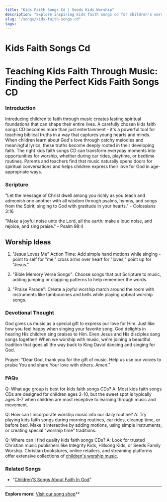 ```yaml
---
title: "Kids Faith Songs Cd | Seeds Kids Worship"
description: "Explore inspiring kids faith songs cd for children's worship and faith development. Biblical music resources for families and ministry."
slug: "/songs/kids-faith-songs-cd"
tags:
---
```


# Kids Faith Songs Cd

# Teaching Kids Faith Through Music: Finding the Perfect Kids Faith Songs CD

### Introduction
Introducing children to faith through music creates lasting spiritual foundations that can shape their entire lives. A carefully chosen kids faith songs CD becomes more than just entertainment - it's a powerful tool for teaching biblical truths in a way that captures young hearts and minds. When children learn about God's love through catchy melodies and meaningful lyrics, these truths become deeply rooted in their developing faith. The right kids faith songs CD can transform everyday moments into opportunities for worship, whether during car rides, playtime, or bedtime routines. Parents and teachers find that music naturally opens doors for spiritual conversations and helps children express their love for God in age-appropriate ways.

### Scripture
"Let the message of Christ dwell among you richly as you teach and admonish one another with all wisdom through psalms, hymns, and songs from the Spirit, singing to God with gratitude in your hearts." - Colossians 3:16

"Make a joyful noise unto the Lord, all the earth: make a loud noise, and rejoice, and sing praise." - Psalm 98:4

## Worship Ideas
1. "Jesus Loves Me" Action Time: Add simple hand motions while singing - point to self for "me," cross arms over heart for "loves," point up for "Jesus."

2. "Bible Memory Verse Songs": Choose songs that put Scripture to music, adding jumping or clapping patterns to help remember the words.

3. "Praise Parade": Create a joyful worship march around the room with instruments like tambourines and bells while playing upbeat worship songs.

### Devotional Thought
God gives us music as a special gift to express our love for Him. Just like how you feel happy when singing your favorite song, God delights in hearing His children sing praises to Him. Even Jesus and His disciples sang songs together! When we worship with music, we're joining a beautiful tradition that goes all the way back to King David dancing and singing for God.

Prayer: "Dear God, thank you for the gift of music. Help us use our voices to praise You and share Your love with others. Amen."

### FAQs

Q: What age group is best for kids faith songs CDs?
A: Most kids faith songs CDs are designed for children ages 2-10, but the sweet spot is typically ages 3-7 when children are most receptive to learning through music and movement.

Q: How can I incorporate worship music into our daily routine?
A: Try playing kids faith songs during morning routines, car rides, cleanup time, or before bed. Make it interactive by adding motions, using simple instruments, or creating special "worship time" traditions.

Q: Where can I find quality kids faith songs CDs?
A: Look for trusted Christian music publishers like Integrity Kids, Hillsong Kids, or Seeds Family Worship. Christian bookstores, online retailers, and streaming platforms offer extensive collections of [children's worship music](/songs/children-s-worship-music/).

### Related Songs

- "[Children'S Songs About Faith In God](/songs/children-s-songs-about-faith-in-god/)"

---

**Explore more:** [Visit our song shop](https://seedskidsworship.com/shop)**

<!-- Schema Markup -->
<script type="application/ld+json">
{
  "@context": "https://schema.org",
  "@type": "MusicRecording",
  "name": "Kids Faith Songs Cd",
  "byArtist": {
    "@type": "MusicGroup",
    "name": "Seeds Kids Worship"
  },
  "isFamilyFriendly": true,
  "url": "https://seedskidsworship.com/songs/kids-faith-songs-cd/"
}
</script>